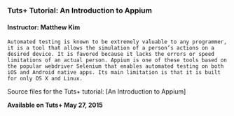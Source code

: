 ### Tuts+ Tutorial: An Introduction to Appium

#### Instructor: Matthew Kim

	Automated testing is known to be extremely valuable to any programmer, it is a tool that allows the simulation of a person’s actions on a desired device. It is favored because it lacks the errors or speed limitations of an actual person. Appium is one of these tools based on the popular webdriver Selenium that enables automated testing on both iOS and Android native apps. Its main limitation is that it is built for only OS X and Linux. 

Source files for the Tuts+ tutorial: [An Introduction to Appium]

**Available on Tuts+ May 27, 2015**
